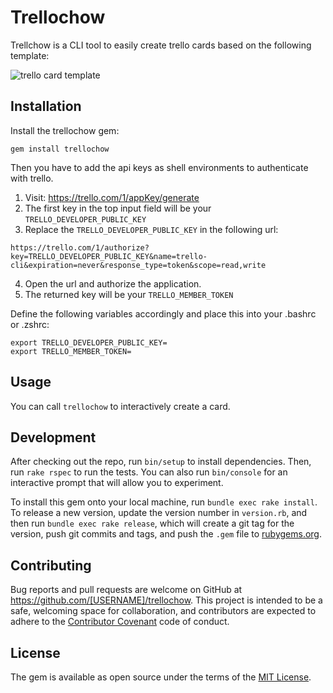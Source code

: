 # Trellochow

Trellchow is a CLI tool to easily create trello cards based on the following template:

![trello card template](https://i.imgur.com/OoVetuD.png)

## Installation

Install the trellochow gem:

```
gem install trellochow
```

Then you have to add the api keys as shell environments to authenticate with trello.

1. Visit: https://trello.com/1/appKey/generate
2. The first key in the top input field will be your `TRELLO_DEVELOPER_PUBLIC_KEY`
3. Replace the `TRELLO_DEVELOPER_PUBLIC_KEY` in the following url:
```
https://trello.com/1/authorize?key=TRELLO_DEVELOPER_PUBLIC_KEY&name=trello-cli&expiration=never&response_type=token&scope=read,write
```
4. Open the url and authorize the application.
5. The returned key will be your `TRELLO_MEMBER_TOKEN`

Define the following variables accordingly and place this into your .bashrc or .zshrc:

```
export TRELLO_DEVELOPER_PUBLIC_KEY=
export TRELLO_MEMBER_TOKEN=
```

## Usage

You can call `trellochow` to interactively create a card.


## Development

After checking out the repo, run `bin/setup` to install dependencies. Then, run `rake rspec` to run the tests. You can also run `bin/console` for an interactive prompt that will allow you to experiment.

To install this gem onto your local machine, run `bundle exec rake install`. To release a new version, update the version number in `version.rb`, and then run `bundle exec rake release`, which will create a git tag for the version, push git commits and tags, and push the `.gem` file to [rubygems.org](https://rubygems.org).

## Contributing

Bug reports and pull requests are welcome on GitHub at https://github.com/[USERNAME]/trellochow. This project is intended to be a safe, welcoming space for collaboration, and contributors are expected to adhere to the [Contributor Covenant](contributor-covenant.org) code of conduct.


## License

The gem is available as open source under the terms of the [MIT License](http://opensource.org/licenses/MIT).

